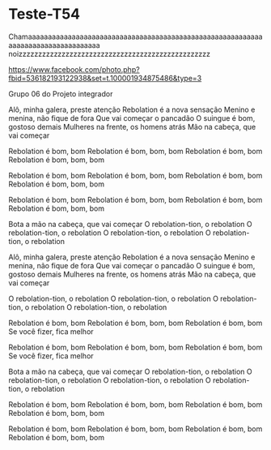 # Teste-T54
Chamaaaaaaaaaaaaaaaaaaaaaaaaaaaaaaaaaaaaaaaaaaaaaaaaaaaaaaaaaaaaaaaaaaaaaaaaaaaaaaaaaa
noizzzzzzzzzzzzzzzzzzzzzzzzzzzzzzzzzzzzzzzzzzzzzzzzz

https://www.facebook.com/photo.php?fbid=536182193122938&set=t.100001934875486&type=3

Grupo 06 do Projeto integrador 

Alô, minha galera, preste atenção
Rebolation é a nova sensação
Menino e menina, não fique de fora
Que vai começar o pancadão
O suingue é bom, gostoso demais
Mulheres na frente, os homens atrás
Mão na cabeça, que vai começar

Rebolation é bom, bom
Rebolation é bom, bom, bom
Rebolation é bom, bom
Rebolation é bom, bom, bom

Rebolation é bom, bom
Rebolation é bom, bom, bom
Rebolation é bom, bom
Rebolation é bom, bom, bom

Rebolation é bom, bom
Rebolation é bom, bom, bom
Rebolation é bom, bom
Rebolation é bom, bom, bom

Bota a mão na cabeça, que vai começar
O rebolation-tion, o rebolation
O rebolation-tion, o rebolation
O rebolation-tion, o rebolation
O rebolation-tion, o rebolation

Alô, minha galera, preste atenção
Rebolation é a nova sensação
Menino e menina, não fique de fora
Que vai começar o pancadão
O suingue é bom, gostoso demais
Mulheres na frente, os homens atrás
Mão na cabeça, que vai começar

O rebolation-tion, o rebolation
O rebolation-tion, o rebolation
O rebolation-tion, o rebolation
O rebolation-tion, o rebolation

Rebolation é bom, bom
Rebolation é bom, bom, bom
Rebolation é bom, bom
Se você fizer, fica melhor

Rebolation é bom, bom
Rebolation é bom, bom, bom
Rebolation é bom, bom
Se você fizer, fica melhor

Bota a mão na cabeça, que vai começar
O rebolation-tion, o rebolation
O rebolation-tion, o rebolation
O rebolation-tion, o rebolation
O rebolation-tion, o rebolation

Rebolation é bom, bom
Rebolation é bom, bom, bom
Rebolation é bom, bom
Rebolation é bom, bom, bom

Rebolation é bom, bom
Rebolation é bom, bom, bom
Rebolation é bom, bom
Rebolation é bom, bom, bom